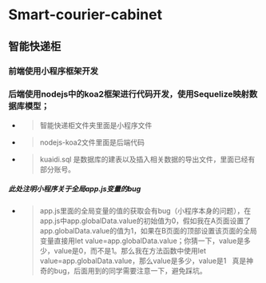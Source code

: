 # Smart-courier-cabinet
## 智能快递柜
### 前端使用小程序框架开发
### 后端使用nodejs中的koa2框架进行代码开发，使用Sequelize映射数据库模型；
* > 智能快递柜文件夹里面是小程序文件
* > nodejs-koa2文件里面是后端代码
* > kuaidi.sql 是数据库的建表以及插入相关数据的导出文件，里面已经有部分账号。
##### 此处注明小程序关于全局app.js变量的bug

* > app.js里面的全局变量的值的获取会有bug（小程序本身的问题），在app.js中app.globalData.value的初始值为0，假如我在A页面设置了app.globalData.value的值为1，如果在B页面的顶部设置该页面的全局变量直接用let value=app.globalData.value；你猜一下，value是多少，value是0，而不是1。那么我在方法函数中使用let value=app.globalData.value，那么value是多少，value是1    真是神奇的bug，后面用到的同学需要注意一下，避免踩坑。



